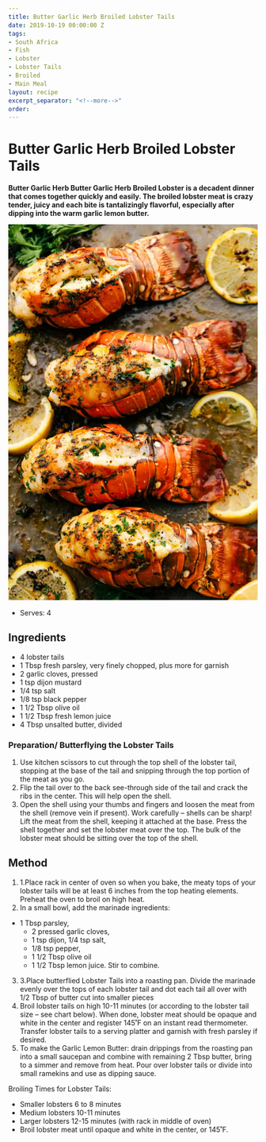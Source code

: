 ```yaml
---
title: Butter Garlic Herb Broiled Lobster Tails
date: 2019-10-19 00:00:00 Z
tags:
- South Africa
- Fish
- Lobster
- Lobster Tails
- Broiled
- Main Meal
layout: recipe
excerpt_separator: "<!--more-->"
order:
---
```


# Butter Garlic Herb Broiled Lobster Tails

**Butter Garlic Herb Butter Garlic Herb Broiled Lobster is a decadent dinner that comes together quickly and easily. The broiled lobster meat is crazy tender, juicy and each bite is tantalizingly flavorful, especially after dipping into the warm garlic lemon butter.**


<!--more-->

[![Lobster Tails](/_uploads/recipe1.jpg)](/_uploads/recipe1.jpg)

- Serves: 4


## Ingredients

- 4 lobster tails
- 1 Tbsp fresh parsley, very finely chopped, plus more for garnish
- 2 garlic cloves, pressed
- 1 tsp dijon mustard
- 1/4 tsp salt
- 1/8 tsp black pepper
- 1 1/2 Tbsp olive oil
- 1 1/2 Tbsp fresh lemon juice
- 4 Tbsp unsalted butter, divided



### Preparation/ Butterflying the Lobster Tails
1. Use kitchen scissors to cut through the top shell of the lobster tail, stopping at the base of the tail and snipping through the top portion of the meat as you go.
2. Flip the tail over to the back see-through side of the tail and crack the ribs in the center. This will help open the shell.
3. Open the shell using your thumbs and fingers and loosen the meat from the shell (remove vein if present). Work carefully – shells can be sharp! Lift the meat from the shell, keeping it attached at the base. Press the shell together and set the lobster meat over the top. The bulk of the lobster meat should be sitting over the top of the shell.




## Method

1. 1.Place rack in center of oven so when you bake, the meaty tops of your lobster tails will be at least 6 inches from the top heating elements. Preheat the oven to broil on high heat.
2. In a small bowl, add the marinade ingredients:
- 1 Tbsp parsley,
  - 2 pressed garlic cloves,
  - 1 tsp dijon, 1/4 tsp salt,
  - 1/8 tsp pepper,
  - 1 1/2 Tbsp olive oil
  - 1 1/2 Tbsp lemon juice.
  Stir to combine.
3. 3.Place butterflied Lobster Tails into a roasting pan. Divide the marinade evenly over the tops of each lobster tail and dot each tail all over with 1/2 Tbsp of butter cut into smaller pieces
4. Broil lobster tails on high 10-11 minutes (or according to the lobster tail size – see chart below). When done, lobster meat should be opaque and white in the center and register 145˚F on an instant read thermometer. Transfer lobster tails to a serving platter and garnish with fresh parsley if desired.
5. To make the Garlic Lemon Butter: drain drippings from the roasting pan into a small saucepan and combine with remaining 2 Tbsp butter, bring to a simmer and remove from heat. Pour over lobster tails or divide into small ramekins and use as dipping sauce.



Broiling Times for Lobster Tails:
- Smaller lobsters 6 to 8 minutes
- Medium lobsters 10-11 minutes
- Larger lobsters 12-15 minutes (with rack in middle of oven)
- Broil lobster meat until opaque and white in the center, or 145˚F.

